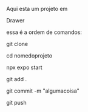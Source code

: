 Aqui esta um projeto em 

Drawer

essa é a ordem de comandos:

git clone

cd nomedoprojeto

npx expo start

git add .

git commit -m "algumacoisa"

git push

